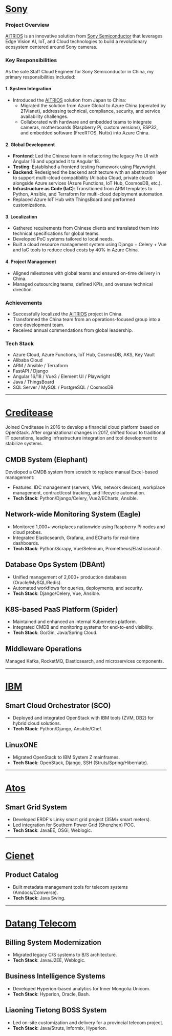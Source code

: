 <!-- ---
hide:
  - navigation
  - toc
--- -->

# [Sony](https://www.sony-semicon.com/cn/index.html)
### Project Overview
[AITRIOS](https://www.aitrios.sony-semicon.com/) is an innovative solution from [Sony Semiconductor](https://www.sony-semicon.com/index.html) that leverages Edge Vision AI, IoT, and Cloud technologies to build a revolutionary ecosystem centered around Sony cameras.

### Key Responsibilities
As the sole Staff Cloud Engineer for Sony Semiconductor in China, my primary responsibilities included:
#### 1. System Integration
- Introduced the [AITRIOS](https://www.aitrios.sony-semicon.com/) solution from Japan to China:
  - Migrated the solution from Azure Global to Azure China (operated by 21Vianet), addressing technical, compliance, security, and service availability challenges.
  - Collaborated with hardware and embedded teams to integrate cameras, motherboards (Raspberry Pi, custom versions), ESP32, and embedded software (FreeRTOS, Nuttx) into Azure China.

#### 2. Global Development
- **Frontend**: Led the Chinese team in refactoring the legacy Pro UI with Angular 16 and upgraded it to Angular 18.
- **Testing**: Established a frontend testing framework using Playwright.
- **Backend**: Redesigned the backend architecture with an abstraction layer to support multi-cloud compatibility (Alibaba Cloud, private cloud) alongside Azure services (Azure Functions, IoT Hub, CosmosDB, etc.).
- **Infrastructure as Code (IaC)**: Transitioned from ARM templates to Python, Ansible, and Terraform for multi-cloud deployment automation.
- Replaced Azure IoT Hub with ThingsBoard and performed customizations.

#### 3. Localization
- Gathered requirements from Chinese clients and translated them into technical specifications for global teams.
- Developed PoC systems tailored to local needs.
- Built a cloud resource management system using Django + Celery + Vue and IaC tools to reduce cloud costs by 40% in Azure China.

#### 4. Project Management
- Aligned milestones with global teams and ensured on-time delivery in China.
- Managed outsourcing teams, defined KPIs, and oversaw technical direction.

### Achievements
- Successfully localized the [AITRIOS](https://www.aitrios.sony-semicon.com/) project in China.
- Transformed the China team from an operations-focused group into a core development team.
- Received annual commendations from global leadership.

### Tech Stack
- Azure Cloud, Azure Functions, IoT Hub, CosmosDB, AKS, Key Vault
- Alibaba Cloud
- ARM / Ansible / Terraform
- FastAPI / Django
- Angular 16/18 / Vue3 / Element UI / Playwright
- Java / ThingsBoard
- SQL Server / MySQL / PostgreSQL / CosmosDB

---

# [Creditease](https://www.creditease.com/)
Joined Creditease in 2016 to develop a financial cloud platform based on OpenStack. After organizational changes in 2017, shifted focus to traditional IT operations, leading infrastructure integration and tool development to stabilize systems.

## CMDB System (Elephant)
Developed a CMDB system from scratch to replace manual Excel-based management:
- Features: IDC management (servers, VMs, network devices), workplace management, contract/cost tracking, and lifecycle automation.
- **Tech Stack**: Python/Django/Celery, Vue2/ECharts, Ansible.

## Network-wide Monitoring System (Eagle)
- Monitored 1,000+ workplaces nationwide using Raspberry Pi nodes and cloud probes.
- Integrated Elasticsearch, Grafana, and ECharts for real-time dashboards.
- **Tech Stack**: Python/Scrapy, Vue/Selenium, Prometheus/Elasticsearch.

## Database Ops System (DBAnt)
- Unified management of 2,000+ production databases (Oracle/MySQL/Redis).
- Automated workflows for queries, deployments, and security.
- **Tech Stack**: Django/Celery, Vue, Ansible.

## K8S-based PaaS Platform (Spider)
- Maintained and enhanced an internal Kubernetes platform.
- Integrated CMDB and monitoring systems for end-to-end visibility.
- **Tech Stack**: Go/Gin, Java/Spring Cloud.

## Middleware Operations
Managed Kafka, RocketMQ, Elasticsearch, and microservices components.

---

# [IBM](https://www.ibm.com/cn-zh)
## Smart Cloud Orchestrator (SCO)
- Deployed and integrated OpenStack with IBM tools (ZVM, DB2) for hybrid cloud solutions.
- **Tech Stack**: Python/Django, Ansible/Chef.

## LinuxONE
- Migrated OpenStack to IBM System Z mainframes.
- **Tech Stack**: OpenStack, Django, SSH (Struts/Spring/Hibernate).

---

# [Atos](https://atos.net/en/)
## Smart Grid System
- Developed ERDF's Linky smart grid project (35M+ smart meters).
- Led integration for Southern Power Grid (Shenzhen) POC.
- **Tech Stack**: JavaEE, OSGi, Weblogic.

---

# [Cienet](https://www.cienet.com/zh-hans)
## Product Catalog
- Built metadata management tools for telecom systems (Amdocs/Comverse).
- **Tech Stack**: Java Swing.

---

# [Datang Telecom](https://www.datang.com/)
## Billing System Modernization
- Migrated legacy C/S systems to B/S architecture.
- **Tech Stack**: Java/J2EE, Weblogic.

## Business Intelligence Systems
- Developed Hyperion-based analytics for Inner Mongolia Unicom.
- **Tech Stack**: Hyperion, Oracle, Bash.

## Liaoning Tietong BOSS System
- Led on-site customization and delivery for a provincial telecom project.
- **Tech Stack**: Java/Struts, Informix, Hyperion.